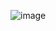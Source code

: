 ![image](https://github.com/chensonyxian/chensonyxian/assets/150429804/bf057c34-eb65-40b4-bfeb-d3f899a3ce39)
